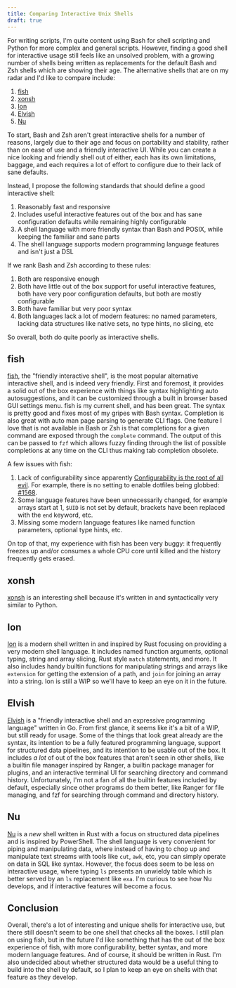 ```yaml
---
title: Comparing Interactive Unix Shells
draft: true
---
```


For writing scripts, I'm quite content using Bash for shell scripting and Python for more complex and general scripts. However, finding a good shell for interactive usage still feels like an unsolved problem, with a growing number of shells being written as replacements for the default Bash and Zsh shells which are showing their age. The alternative shells that are on my radar and I'd like to compare include:

1. [fish]
2. [xonsh]
3. [Ion]
4. [Elvish]
5. [Nu]

To start, Bash and Zsh aren't great interactive shells for a number of reasons, largely due to their age and focus on portability and stability, rather than on ease of use and a friendly interactive UI. While you can create a nice looking and friendly shell out of either, each has its own limitations, baggage, and each requires a lot of effort to configure due to their lack of sane defaults.

Instead, I propose the following standards that should define a good interactive shell:

1. Reasonably fast and responsive
2. Includes useful interactive features out of the box and has sane configuration defaults while remaining highly configurable
3. A shell language with more friendly syntax than Bash and POSIX, while keeping the familiar and sane parts
4. The shell language supports modern programming language features and isn't just a DSL

If we rank Bash and Zsh according to these rules:

1. Both are responsive enough
2. Both have little out of the box support for useful interactive features, both have very poor configuration defaults, but both are mostly configurable
3. Both have familiar but very poor syntax
4. Both languages lack a lot of modern features: no named parameters, lacking data structures like native sets, no type hints, no slicing, etc

So overall, both do quite poorly as interactive shells.

## fish

[fish], the "friendly interactive shell", is the most popular alternative interactive shell, and is indeed very friendly. First and foremost, it provides a solid out of the box experience with things like syntax highlighting auto autosuggestions, and it can be customized through a built in browser based GUI settings menu. fish is my current shell, and has been great. The syntax is pretty good and fixes most of my gripes with Bash syntax. Completion is also great with auto man page parsing to generate CLI flags. One feature I love that is not available in Bash or Zsh is that completions for a given command are exposed through the `complete` command. The output of this can be passed to `fzf` which allows fuzzy finding through the list of possible completions at any time on the CLI thus making tab completion obsolete.

A few issues with fish:

1. Lack of configurability since apparently [Configurability is the root of all evil](https://fishshell.com/docs/current/design.html). For example, there is no setting to enable dotfiles being globbed: [#1568](https://github.com/fish-shell/fish-shell/issues/1568).
2. Some language features have been unnecessarily changed, for example arrays start at 1, `$UID` is not set by default, brackets have been replaced with the `end` keyword, etc.
3. Missing some modern language features like named function parameters, optional type hints, etc.

On top of that, my experience with fish has been very buggy: it frequently freezes up and/or consumes a whole CPU core until killed and the history frequently gets erased.

## xonsh

[xonsh] is an interesting shell because it's written in and syntactically very similar to Python. 

## Ion

[Ion] is a modern shell written in and inspired by Rust focusing on providing a very modern shell language. It includes named function arguments, optional typing, string and array slicing, Rust style `match` statements, and more. It also includes handy builtin functions for manipulating strings and arrays like `extension` for getting the extension of a path, and `join` for joining an array into a string. Ion is still a WIP so we'll have to keep an eye on it in the future.

## Elvish

[Elvish] is a "friendly interactive shell and an expressive programming language" written in Go. From first glance, it seems like it's a bit of a WIP, but still ready for usage. Some of the things that look great already are the syntax, its intention to be a fully featured programming language, support for structured data pipelines, and its intention to be usable out of the box. It includes *a lot* of out of the box features that aren't seen in other shells, like a builtin file manager inspired by Ranger, a builtin package manager for plugins, and an interactive terminal UI for searching directory and command history. Unfortunately, I'm not a fan of all the builtin features included by default, especially since other programs do them better, like Ranger for file managing, and fzf for searching through command and directory history.

## Nu

[Nu] is a *new* shell written in Rust with a focus on structured data pipelines and is inspired by PowerShell. The shell language is very convenient for piping and manipulating data, where instead of having to chop up and manipulate text streams with tools like `cut`, `awk`, etc, you can simply operate on data in SQL like syntax. However, the focus does seem to be less on interactive usage, where typing `ls` presents an unwieldy table which is better served by an `ls` replacement like `exa`. I'm curious to see how Nu develops, and if interactive features will become a focus.

## Conclusion

Overall, there's a lot of interesting and unique shells for interactive use, but there still doesn't seem to be one shell that checks all the boxes. I still plan on using fish, but in the future I'd like something that has the out of the box experience of fish, with more configurability, better syntax, and more modern language features. And of course, it should be written in Rust. I'm also undecided about whether structured data would be a useful thing to build into the shell by default, so I plan to keep an eye on shells with that feature as they develop.

[fish]: https://github.com/fish-shell/fish-shell
[xonsh]: https://github.com/xonsh/xonsh
[Ion]: https://github.com/redox-os/ion
[Elvish]: https://github.com/elves/elvish
[Nu]: https://github.com/nushell/nushell
